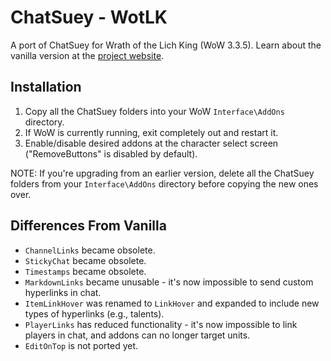 ChatSuey - WotLK
================
A port of ChatSuey for Wrath of the Lich King (WoW 3.3.5).
Learn about the vanilla version at the [project website](http://www.scotthamper.com/chatsuey/).

Installation
------------
1. Copy all the ChatSuey folders into your WoW `Interface\AddOns` directory.
2. If WoW is currently running, exit completely out and restart it.
3. Enable/disable desired addons at the character select screen ("RemoveButtons" is disabled by default).

NOTE: If you're upgrading from an earlier version, delete all the ChatSuey folders from your `Interface\AddOns` directory before copying the new ones over.

Differences From Vanilla
------------------------
- `ChannelLinks` became obsolete.
- `StickyChat` became obsolete.
- `Timestamps` became obsolete.
- `MarkdownLinks` became unusable - it's now impossible to send custom hyperlinks in chat.
- `ItemLinkHover` was renamed to `LinkHover` and expanded to include new types of hyperlinks (e.g., talents).
- `PlayerLinks` has reduced functionality - it's now impossible to link players in chat, and addons can no longer target units.
- `EditOnTop` is not ported yet.